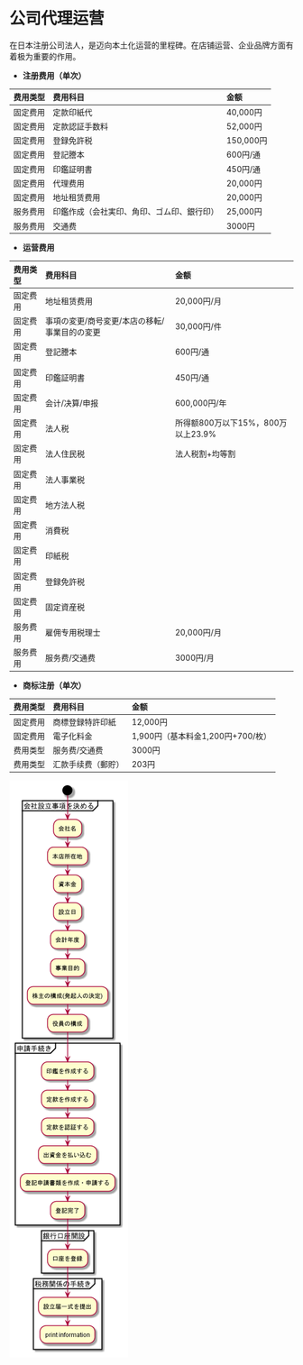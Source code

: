 # 公司代理运营

在日本注册公司法人，是迈向本土化运营的里程碑。在店铺运营、企业品牌方面有着极为重要的作用。

* **注册费用（单次）**

| 费用类型 | 费用科目 | 金额 |
| :--- | :--- | :--- |
| 固定费用 | 定款印紙代 | 40,000円 |
| 固定费用 | 定款認証手数料 | 52,000円 |
| 固定费用 | 登録免許税 | 150,000円 |
| 固定费用 | 登記謄本 | 600円/通 |
| 固定费用 | 印鑑証明書 | 450円/通 |
| 固定费用 | 代理费用 | 20,000円 |
| 固定费用 | 地址租赁费用 | 20,000円 |
| 服务费用 | 印鑑作成（会社実印、角印、ゴム印、銀行印） | 25,000円 |
| 服务费用 | 交通费 | 3000円 |

* **运营费用**

| 费用类型 | 费用科目 | 金额 |
| :--- | :--- | :--- |
| 固定费用 | 地址租赁费用 | 20,000円/月 |
| 固定费用 | 事項の変更/商号変更/本店の移転/事業目的の変更 | 30,000円/件 |
| 固定费用 | 登記謄本 | 600円/通 |
| 固定费用 | 印鑑証明書 | 450円/通 |
| 固定费用 | 会计/决算/申报 | 600,000円/年 |
| 固定费用 | 法人税 | 所得额800万以下15%，800万以上23.9% |
| 固定费用 | 法人住民税 | 法人税割+均等割 |
| 固定费用 | 法人事業税 |  |
| 固定费用 | 地方法人税 |  |
| 固定费用 | 消費税 |  |
| 固定费用 | 印紙税 |  |
| 固定费用 | 登録免許税 |  |
| 固定费用 | 固定資産税 |  |
| 服务费用 | 雇佣专用税理士 | 20,000円/月 |
| 服务费用 | 服务费/交通费 | 3000円/月 |

* **商标注册（单次）**

| 费用类型 | 费用科目 | 金额 |
| :--- | :--- | :--- |
| 固定费用 | 商標登録特許印紙 | 12,000円 |
| 固定费用 | 電子化料金 | 1,900円（基本料金1,200円+700/枚） |
| 费用类型 | 服务费/交通费 | 3000円 |
| 费用类型 | 汇款手续费（郵貯） | 203円 |

![&#x65E5;&#x672C;&#x516C;&#x53F8;&#x8BBE;&#x7ACB;&#x6D41;&#x7A0B;](../.gitbook/assets/hui-she-zhu-ce-liu-cheng-.png)

